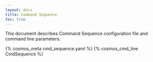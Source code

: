 ```yaml
---
layout: docs
title: Command Sequence
toc: true
---
```


This document describes Command Sequence configuration file and command line parameters.

{% cosmos_meta cmd_sequence.yaml %}
{% cosmos_cmd_line CmdSequence %}

